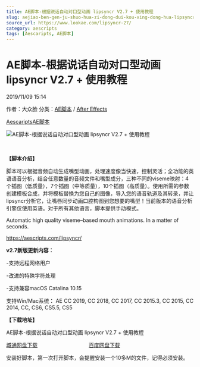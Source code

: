 ```yaml
---
title: AE脚本-根据说话自动对口型动画 lipsyncr V2.7 + 使用教程
slug: aejiao-ben-gen-ju-shuo-hua-zi-dong-dui-kou-xing-dong-hua-lipsyncr-v2-7-shi-yong-jiao-cheng
source_url: https://www.lookae.com/lipsyncr-27/
category: aescripts
tags: [Aescaripts, AE脚本]
---
```

# AE脚本-根据说话自动对口型动画 lipsyncr V2.7 + 使用教程

2019/11/09 15:14

作者：大众脸
分类：[AE脚本](https://www.lookae.com/after-effects/aescripts/) / [After Effects](https://www.lookae.com/after-effects/)

[Aescaripts](https://www.lookae.com/tag/aescaripts/)[AE脚本](https://www.lookae.com/tag/ae%e8%84%9a%e6%9c%ac/)

![AE脚本-根据说话自动对口型动画 lipsyncr V2.7 + 使用教程](https://www.lookae.com/wp-content/uploads/2019/05/lipsyncr-2.jpg "AE脚本-根据说话自动对口型动画 lipsyncr V2.7 + 使用教程-LookAE.com")

﻿

**【脚本介绍】**

脚本可以根据音频自动生成嘴型动画，处理速度像当快速，控制灵活；全功能的英语语音分析，结合任意数量的音频文件和嘴型成分，三种不同的viseme映射：4个插图（低质量），7个插图（中等质量），10个插图（高质量）。使用所需的参数创建模板合成，并将模板替换为您自己的图像，导入您的语音轨道及其转录，并让lipsyncr分析它，让嘴唇同步动画口腔构图到您想要的嘴型！当前版本的语音分析引擎仅使用英语。对于所有其他语言，脚本提供手动模式。

Automatic high quality viseme–based mouth animations. In a matter of seconds.

https://aescripts.com/lipsyncr/

**v2.7新版更新内容：**

-支持远程网络用户

-改进的特殊字符处理

-支持兼容macOS Catalina 10.15

支持Win/Mac系统： AE CC 2019, CC 2018, CC 2017, CC 2015.3, CC 2015, CC 2014, CC, CS6, CS5.5, CS5

**【下载地址】**

AE脚本-根据说话自动对口型动画 lipsyncr V2.7 + 使用教程

[城通网盘下载](https://tc5.us/file/680462-406763654)                                   [百度网盘下载](https://pan.baidu.com/s/1t7GnivMRM5I3NHUd0xzUAQ)

安装好脚本，第一次打开脚本，会提醒安装一个10多M的文件，记得必须安装。

